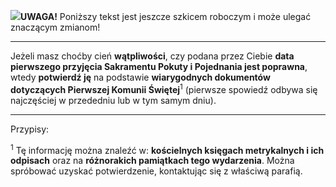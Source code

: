 <span class="challenge-success-status-icon-todo"><img class="svg-image" src="/files/resources/svg/cone-striped.svg" /></span>**UWAGA!** Poniższy tekst jest jeszcze szkicem roboczym i może ulegać znaczącym zmianom!

---
Jeżeli masz choćby cień **wątpliwości**, czy podana przez Ciebie **data pierwszego przyjęcia Sakramentu Pokuty i Pojednania jest poprawna**, wtedy **potwierdź ję** na podstawie **wiarygodnych dokumentów dotyczących Pierwszej Komunii Świętej**<sup>1</sup> (pierwsze spowiedź odbywa się najczęściej w przededniu lub w tym samym dniu).

---
Przypisy:

<sup>1</sup> Tę informację można znaleźć w: **kościelnych księgach metrykalnych i ich odpisach** oraz na **różnorakich pamiątkach tego wydarzenia**. Można spróbować uzyskać potwierdzenie, kontaktując się z właściwą parafią.

